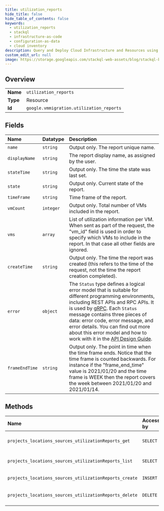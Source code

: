 ```yaml
---
title: utilization_reports
hide_title: false
hide_table_of_contents: false
keywords:
  - utilization_reports
  - stackql
  - infrastructure-as-code
  - configuration-as-data
  - cloud inventory
description: Query and Deploy Cloud Infrastructure and Resources using SQL
custom_edit_url: null
image: https://storage.googleapis.com/stackql-web-assets/blog/stackql-blog-post-featured-image.png
---
```

  
    

## Overview
<table><tbody>
<tr><td><b>Name</b></td><td><code>utilization_reports</code></td></tr>
<tr><td><b>Type</b></td><td>Resource</td></tr>
<tr><td><b>Id</b></td><td><code>google.vmmigration.utilization_reports</code></td></tr>
</tbody></table>

## Fields
| Name | Datatype | Description |
|:-----|:---------|:------------|
| `name` | `string` | Output only. The report unique name. |
| `displayName` | `string` | The report display name, as assigned by the user. |
| `stateTime` | `string` | Output only. The time the state was last set. |
| `state` | `string` | Output only. Current state of the report. |
| `timeFrame` | `string` | Time frame of the report. |
| `vmCount` | `integer` | Output only. Total number of VMs included in the report. |
| `vms` | `array` | List of utilization information per VM. When sent as part of the request, the "vm_id" field is used in order to specify which VMs to include in the report. In that case all other fields are ignored. |
| `createTime` | `string` | Output only. The time the report was created (this refers to the time of the request, not the time the report creation completed). |
| `error` | `object` | The `Status` type defines a logical error model that is suitable for different programming environments, including REST APIs and RPC APIs. It is used by [gRPC](https://github.com/grpc). Each `Status` message contains three pieces of data: error code, error message, and error details. You can find out more about this error model and how to work with it in the [API Design Guide](https://cloud.google.com/apis/design/errors). |
| `frameEndTime` | `string` | Output only. The point in time when the time frame ends. Notice that the time frame is counted backwards. For instance if the "frame_end_time" value is 2021/01/20 and the time frame is WEEK then the report covers the week between 2021/01/20 and 2021/01/14. |
## Methods
| Name | Accessible by | Required Params | Description |
|:-----|:--------------|:----------------|:------------|
| `projects_locations_sources_utilizationReports_get` | `SELECT` | `name` | Gets a single Utilization Report. |
| `projects_locations_sources_utilizationReports_list` | `SELECT` | `parent` | Lists Utilization Reports of the given Source. |
| `projects_locations_sources_utilizationReports_create` | `INSERT` | `parent` | Creates a new UtilizationReport. |
| `projects_locations_sources_utilizationReports_delete` | `DELETE` | `name` | Deletes a single Utilization Report. |
